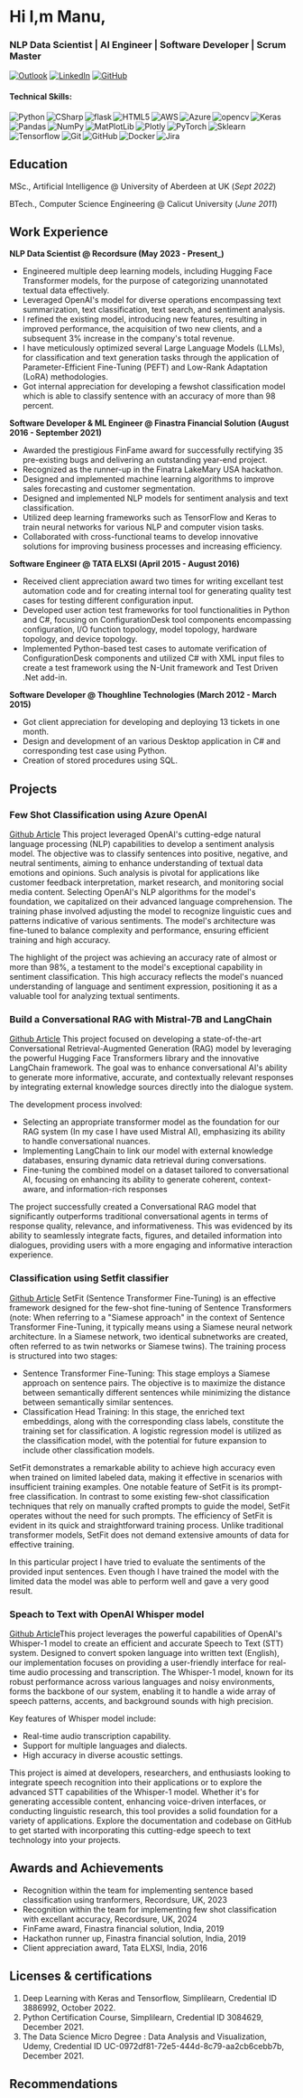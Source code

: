 # Hi I,m Manu,
###  NLP Data Scientist | AI Engineer | Software Developer | Scrum Master
[![Outlook](https://img.shields.io/badge/Microsoft_Outlook-0078D4?style=for-the-badge&logo=microsoft-outlook&logoColor=white)](mailto:manun.venugopal@outlook.com?subject=SubjectHere)
[![LinkedIn](https://img.shields.io/badge/linkedin-%230077B5.svg?style=for-the-badge&logo=linkedin&logoColor=white)](https://www.linkedin.com/in/manu-venugopalan-abdn/)
[![GitHub](https://img.shields.io/badge/github-%23121011.svg?style=for-the-badge&logo=github&logoColor=white)](https://github.com/nmanuvenugopal)

#### Technical Skills: 
<img align="left" alt="Python" src="https://img.shields.io/badge/python-3670A0?style=for-the-badge&logo=python&logoColor=ffdd54">
<img align="left" alt="CSharp" src="https://img.shields.io/badge/c%23-%23239120.svg?style=for-the-badge&logo=csharp&logoColor=white">
<img align="left" alt="flask" src="https://img.shields.io/badge/flask-%23000.svg?style=for-the-badge&logo=flask&logoColor=white">
<img align="left" alt="HTML5" src="https://img.shields.io/badge/html5-%23E34F26.svg?style=for-the-badge&logo=html5&logoColor=white">
<img align="left" alt="AWS" src="https://img.shields.io/badge/AWS-%23FF9900.svg?style=for-the-badge&logo=amazon-aws&logoColor=white">
<img align="left" alt="Azure" src="https://img.shields.io/badge/azure-%230072C6.svg?style=for-the-badge&logo=microsoftazure&logoColor=white">
<img align="left" alt="opencv" src="https://img.shields.io/badge/opencv-%23white.svg?style=for-the-badge&logo=opencv&logoColor=white">
<img align="left" alt="Keras" src="https://img.shields.io/badge/Keras-%23D00000.svg?style=for-the-badge&logo=Keras&logoColor=white">
<img align="left" alt="Pandas" src="https://img.shields.io/badge/pandas-%23150458.svg?style=for-the-badge&logo=pandas&logoColor=white">
<img align="left" alt="NumPy" src="https://img.shields.io/badge/numpy-%23013243.svg?style=for-the-badge&logo=numpy&logoColor=white">
<img align="left" alt="MatPlotLib" src="https://img.shields.io/badge/Matplotlib-%23ffffff.svg?style=for-the-badge&logo=Matplotlib&logoColor=black">
<img align="left" alt="Plotly" src="https://img.shields.io/badge/Plotly-%233F4F75.svg?style=for-the-badge&logo=plotly&logoColor=white">
<img align="left" alt="PyTorch" src="https://img.shields.io/badge/PyTorch-%23EE4C2C.svg?style=for-the-badge&logo=PyTorch&logoColor=white">
<img align="left" alt="Sklearn" src="https://img.shields.io/badge/scikit--learn-%23F7931E.svg?style=for-the-badge&logo=scikit-learn&logoColor=white">
<img align="left" alt="Tensorflow" src="https://img.shields.io/badge/TensorFlow-%23FF6F00.svg?style=for-the-badge&logo=TensorFlow&logoColor=white">
<img align="left" alt="Git" src="https://img.shields.io/badge/git-%23F05033.svg?style=for-the-badge&logo=git&logoColor=white">
<img align="left" alt="GitHub" src="https://img.shields.io/badge/github-%23121011.svg?style=for-the-badge&logo=github&logoColor=white">
<img align="left" alt="Docker" src="https://img.shields.io/badge/docker-%230db7ed.svg?style=for-the-badge&logo=docker&logoColor=white">
<img align="left" alt="Jira" src="https://img.shields.io/badge/jira-%230A0FFF.svg?style=for-the-badge&logo=jira&logoColor=white">
<br clear="left">

## Education
MSc., Artificial Intelligence @ University of Aberdeen at UK (_Sept 2022_)			

BTech., Computer Science Engineering @ Calicut University (_June 2011_)	 			        		

## Work Experience
**NLP Data Scientist @ Recordsure  (May 2023 - Present_)**
- Engineered multiple deep learning models, including Hugging Face Transformer models, for the purpose of categorizing unannotated textual data effectively.
- Leveraged OpenAI's model for diverse operations encompassing text summarization, text classification, text search, and sentiment analysis.
- I refined the existing model, introducing new features, resulting in improved performance, the acquisition of two new clients, and a subsequent 3% increase in the company's total revenue.
- I have meticulously optimized several Large Language Models (LLMs), for classification and text generation tasks through the application of Parameter-Efficient Fine-Tuning (PEFT) and Low-Rank Adaptation (LoRA) methodologies.
- Got internal appreciation for developing a fewshot classification model which is able to classify sentence with an accuracy of more than 98 percent.

**Software Developer & ML Engineer @ Finastra Financial Solution (August 2016 - September 2021)**
- Awarded the prestigious FinFame award for successfully rectifying 35 pre-existing bugs and delivering an outstanding year-end project.
- Recognized as the runner-up in the Finatra LakeMary USA hackathon.
- Designed and implemented machine learning algorithms to improve sales forecasting and customer segmentation. 
- Designed and implemented NLP models for sentiment analysis and text classification.
- Utilized deep learning frameworks such as TensorFlow and Keras to train neural networks for various NLP and computer vision tasks.
- Collaborated with cross-functional teams to develop innovative solutions for improving business processes and increasing efficiency.

**Software Engineer @ TATA ELXSI (April 2015 - August 2016)**
- Received client appreciation award two times for writing excellant test automation code and for creating internal tool for generating quality test cases for testing different configuration input.
- Developed user action test frameworks for tool functionalities in Python and C#, focusing on ConfigurationDesk tool components encompassing configuration, I/O function topology, model topology, hardware topology, and device topology.
- Implemented Python-based test cases to automate verification of ConfigurationDesk components and utilized C# with XML input files to create a test framework using the N-Unit framework and Test Driven .Net add-in.

**Software Developer @ Thoughline Technologies (March 2012 - March 2015)**
- Got client appreciation for developing and deploying 13 tickets in one month.
- Design and development of an various Desktop application in C# and corresponding test case using Python.
- Creation of stored procedures using SQL.

## Projects
### Few Shot Classification using Azure OpenAI
[Github Article](https://github.com/nmanuvenugopal/Few-Shot-classification-using-OpenAI)
This project leveraged OpenAI's cutting-edge natural language processing (NLP) capabilities to develop a sentiment analysis model. The objective was to classify sentences into positive, negative, and neutral sentiments, aiming to enhance understanding of textual data emotions and opinions. Such analysis is pivotal for applications like customer feedback interpretation, market research, and monitoring social media content. Selecting OpenAI's NLP algorithms for the model's foundation, we capitalized on their advanced language comprehension. The training phase involved adjusting the model to recognize linguistic cues and patterns indicative of various sentiments. The model's architecture was fine-tuned to balance complexity and performance, ensuring efficient training and high accuracy.

The highlight of the project was achieving an accuracy rate of almost or more than 98%, a testament to the model's exceptional capability in sentiment classification. This high accuracy reflects the model's nuanced understanding of language and sentiment expression, positioning it as a valuable tool for analyzing textual sentiments. 

### Build a Conversational RAG with Mistral-7B and LangChain
[Github Article](https://github.com/nmanuvenugopal/Build-a-Conversational-RAG-with-Mistral-7B-and-LangChain)
This project focused on developing a state-of-the-art Conversational Retrieval-Augmented Generation (RAG) model by leveraging the powerful Hugging Face Transformers library and the innovative LangChain framework. The goal was to enhance conversational AI's ability to generate more informative, accurate, and contextually relevant responses by integrating external knowledge sources directly into the dialogue system.

The development process involved:
- Selecting an appropriate transformer model as the foundation for our RAG system (In my case I have used Mistral AI), emphasizing its ability to handle conversational nuances.
- Implementing LangChain to link our model with external knowledge databases, ensuring dynamic data retrieval during conversations.
- Fine-tuning the combined model on a dataset tailored to conversational AI, focusing on enhancing its ability to generate coherent, context-aware, and information-rich responses

The project successfully created a Conversational RAG model that significantly outperforms traditional conversational agents in terms of response quality, relevance, and informativeness. This was evidenced by its ability to seamlessly integrate facts, figures, and detailed information into dialogues, providing users with a more engaging and informative interaction experience.

### Classification using Setfit classifier
[Github Article](https://github.com/nmanuvenugopal/Few-shot-classification-using-setfit-transformer-model)
SetFit (Sentence Transformer Fine-Tuning) is an effective framework designed for the few-shot fine-tuning of Sentence Transformers (note: When referring to a "Siamese approach" in the context of Sentence Transformer Fine-Tuning, it typically means using a Siamese neural network architecture. In a Siamese network, two identical subnetworks are created, often referred to as twin networks or Siamese twins). The training process is structured into two stages:
- Sentence Transformer Fine-Tuning: This stage employs a Siamese approach on sentence pairs. The objective is to maximize the distance between semantically different sentences while minimizing the distance between semantically similar sentences.
- Classification Head Training: In this stage, the enriched text embeddings, along with the corresponding class labels, constitute the training set for classification. A logistic regression model is utilized as the classification model, with the potential for future expansion to include other classification models.

SetFit demonstrates a remarkable ability to achieve high accuracy even when trained on limited labeled data, making it effective in scenarios with insufficient training examples. One notable feature of SetFit is its prompt-free classification. In contrast to some existing few-shot classification techniques that rely on manually crafted prompts to guide the model, SetFit operates without the need for such prompts. The efficiency of SetFit is evident in its quick and straightforward training process. Unlike traditional transformer models, SetFit does not demand extensive amounts of data for effective training. 

In this particular project I have tried to evaluate the sentiments of the provided input sentences. Even though I have trained the model with the limited data the model was able to perform well and gave a very good result. 

### Speach to Text with OpenAI Whisper model
[Github Article](https://github.com/nmanuvenugopal/Speech-to-Text-using-OpenAI/tree/main)This project leverages the powerful capabilities of OpenAI's Whisper-1 model to create an efficient and accurate Speech to Text (STT) system. Designed to convert spoken language into written text (English), our implementation focuses on providing a user-friendly interface for real-time audio processing and transcription. The Whisper-1 model, known for its robust performance across various languages and noisy environments, forms the backbone of our system, enabling it to handle a wide array of speech patterns, accents, and background sounds with high precision.

Key features of Whisper model include:
- Real-time audio transcription capability.
- Support for multiple languages and dialects.
- High accuracy in diverse acoustic settings.

This project is aimed at developers, researchers, and enthusiasts looking to integrate speech recognition into their applications or to explore the advanced STT capabilities of the Whisper-1 model. Whether it's for generating accessible content, enhancing voice-driven interfaces, or conducting linguistic research, this tool provides a solid foundation for a variety of applications. Explore the documentation and codebase on GitHub to get started with incorporating this cutting-edge speech to text technology into your projects.

## Awards and Achievements
- Recognition within the team for implementing sentence based classification using tranformers, Recordsure, UK, 2023
- Recognition within the team for implementing few shot classification with excellant accuracy, Recordsure, UK, 2024  
- FinFame award, Finastra financial solution, India, 2019
- Hackathon runner up, Finastra financial solution, India, 2019 
- Client appreciation award, Tata ELXSI, India, 2016

## Licenses & certifications
1. Deep Learning with Keras and Tensorflow, Simplilearn, Credential ID 3886992, October 2022.
2. Python Certification Course, Simplilearn, Credential ID 3084629, December 2021.
3. The Data Science Micro Degree : Data Analysis and Visualization, Udemy, Credential ID UC-0972df81-72e5-444d-8c79-aa2cb6cebb7b, December 2021.

## Recommendations




